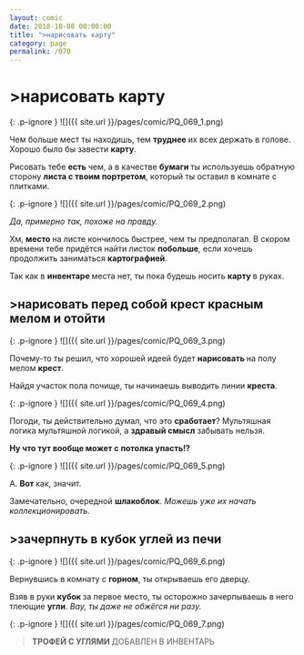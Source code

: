 ```yaml
---
layout: comic
date: 2018-10-08 00:00:00
title: ">нарисовать карту"
category: page
permalink: /070
---
```


# >нарисовать карту

{: .p-ignore }
![]({{ site.url }}/pages/comic/PQ_069_1.png)

Чем больше мест ты находишь, тем <strong>труднее </strong>их всех держать в голове. Хорошо было бы завести <strong>карту</strong>.

Рисовать тебе <strong>есть </strong>чем, а в качестве <strong>бумаги </strong>ты используешь обратную сторону <strong>листа с твоим портретом</strong>, который ты оставил в комнате с плитками.

{: .p-ignore }
![]({{ site.url }}/pages/comic/PQ_069_2.png)

<em>Да, примерно так, похоже на правду.</em>

Хм, <strong>место </strong>на листе кончилось быстрее, чем ты предполагал. В скором времени тебе придётся найти листок <strong>побольше</strong>, если хочешь продолжить заниматься <strong>картографией</strong>.

Так как в <strong>инвентаре </strong>места нет, ты пока будешь носить <strong>карту </strong>в руках.

## >нарисовать перед собой крест красным мелом и отойти

{: .p-ignore }
![]({{ site.url }}/pages/comic/PQ_069_3.png)

Почему-то ты решил, что хорошей идеей будет <strong>нарисовать </strong>на полу мелом <strong>крест</strong>.

Найдя участок пола почище, ты начинаешь выводить линии <strong>креста</strong>.

{: .p-ignore }
![]({{ site.url }}/pages/comic/PQ_069_4.png)

Погоди, ты действительно думал, что это <strong>сработает</strong>? Мультяшная логика мультяшной логикой, а <strong>здравый смысл</strong> забывать нельзя.

<strong>Ну что тут вообще может с потолка упасть!?</strong>

{: .p-ignore }
![]({{ site.url }}/pages/comic/PQ_069_5.png)

А. <strong>Вот </strong>как, значит.

Замечательно, очередной <strong>шлакоблок</strong>. <em>Можешь уже их начать коллекционировать</em>.

## >зачерпнуть в кубок углей из печи

{: .p-ignore }
![]({{ site.url }}/pages/comic/PQ_069_6.png)

Вернувшись в комнату с <strong>горном</strong>, ты открываешь его дверцу.

Взяв в руки <strong>кубок </strong>за первое место, ты осторожно зачерпываешь в него тлеющие <strong>угли</strong>. <em>Вау, ты даже не обжёгся ни разу.</em>

{: .p-ignore }
![]({{ site.url }}/pages/comic/PQ_069_7.png)

<blockquote><strong>ТРОФЕЙ С УГЛЯМИ </strong>ДОБАВЛЕН В ИНВЕНТАРЬ</blockquote>
